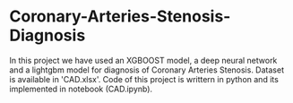 # Coronary-Arteries-Stenosis-Diagnosis
In this project we have used an XGBOOST model, a deep neural network and a lightgbm model for diagnosis of Coronary Arteries Stenosis.
Dataset is available in 'CAD.xlsx'.
Code of this project is writtern in python and its implemented in notebook (CAD.ipynb).
